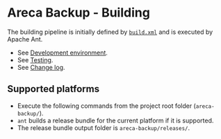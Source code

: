 # Areca Backup - Building

The building pipeline is initially defined by [`build.xml`](../../build.xml) and is executed by Apache Ant.

- See [Development environment](development-environment.md).
- See [Testing](testing.md).
- See [Change log](documentation/developer/history.md).


## Supported platforms

- Execute the following commands from the project root folder (`areca-backup/`).
- `ant` builds a release bundle for the current platform if it is supported.
- The release bundle output folder is `areca-backup/releases/`.
